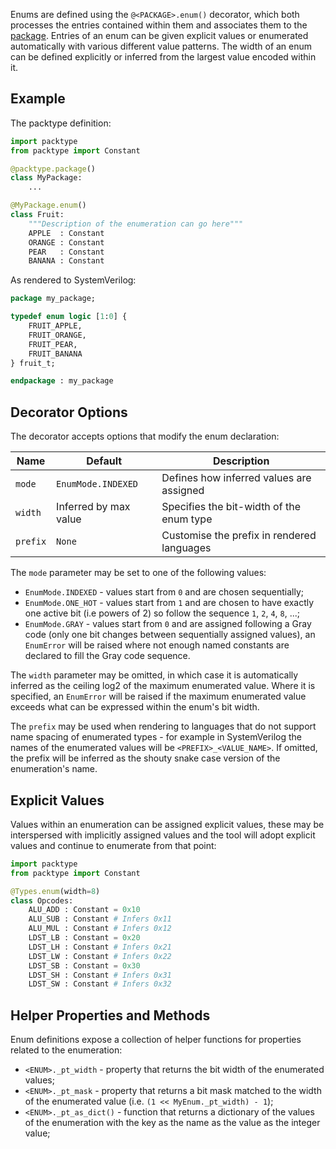 Enums are defined using the `@<PACKAGE>.enum()` decorator, which both processes
the entries contained within them and associates them to the [package](package.md).
Entries of an enum can be given explicit values or enumerated automatically with
various different value patterns. The width of an enum can be defined explicitly
or inferred from the largest value encoded within it.

## Example

The packtype definition:

```python linenums="1"
import packtype
from packtype import Constant

@packtype.package()
class MyPackage:
    ...

@MyPackage.enum()
class Fruit:
    """Description of the enumeration can go here"""
    APPLE  : Constant
    ORANGE : Constant
    PEAR   : Constant
    BANANA : Constant
```

As rendered to SystemVerilog:

```sv linenums="1"
package my_package;

typedef enum logic [1:0] {
    FRUIT_APPLE,
    FRUIT_ORANGE,
    FRUIT_PEAR,
    FRUIT_BANANA
} fruit_t;

endpackage : my_package
```

## Decorator Options

The decorator accepts options that modify the enum declaration:

| Name     | Default               | Description                                |
|----------|-----------------------|--------------------------------------------|
| `mode`   | `EnumMode.INDEXED`    | Defines how inferred values are assigned   |
| `width`  | Inferred by max value | Specifies the bit-width of the enum type   |
| `prefix` | `None`                | Customise the prefix in rendered languages |

The `mode` parameter may be set to one of the following values:

 * `EnumMode.INDEXED` - values start from `0` and are chosen sequentially;
 * `EnumMode.ONE_HOT` - values start from `1` and are chosen to have exactly one
   active bit (i.e powers of 2) so follow the sequence `1`, `2`, `4`, `8`, ...;
 * `EnumMode.GRAY` - values start from `0` and are assigned following a Gray 
   code (only one bit changes between sequentially assigned values), an 
   `EnumError` will be raised where not enough named constants are declared to
   fill the Gray code sequence.

The `width` parameter may be omitted, in which case it is automatically inferred
as the ceiling log2 of the maximum enumerated value. Where it is specified, an
`EnumError` will be raised if the maximum enumerated value exceeds what can be
expressed within the enum's bit width.

The `prefix` may be used when rendering to languages that do not support name
spacing of enumerated types - for example in SystemVerilog the names of the 
enumerated values will be `<PREFIX>_<VALUE_NAME>`. If omitted, the prefix will
be inferred as the shouty snake case version of the enumeration's name.

## Explicit Values

Values within an enumeration can be assigned explicit values, these may be 
interspersed with implicitly assigned values and the tool will adopt explicit
values and continue to enumerate from that point:

```python linenums="1"
import packtype
from packtype import Constant

@Types.enum(width=8)
class Opcodes:
    ALU_ADD : Constant = 0x10
    ALU_SUB : Constant # Infers 0x11
    ALU_MUL : Constant # Infers 0x12
    LDST_LB : Constant = 0x20
    LDST_LH : Constant # Infers 0x21
    LDST_LW : Constant # Infers 0x22
    LDST_SB : Constant = 0x30
    LDST_SH : Constant # Infers 0x31
    LDST_SW : Constant # Infers 0x32
```

## Helper Properties and Methods

Enum definitions expose a collection of helper functions for properties related
to the enumeration:

 * `<ENUM>._pt_width` - property that returns the bit width of the enumerated 
   values;
 * `<ENUM>._pt_mask` - property that returns a bit mask matched to the width of
   the enumerated value (i.e. `(1 << MyEnum._pt_width) - 1`);
 * `<ENUM>._pt_as_dict()`  - function that returns a dictionary of the values 
   of the enumeration with the key as the name as the value as the integer value;
